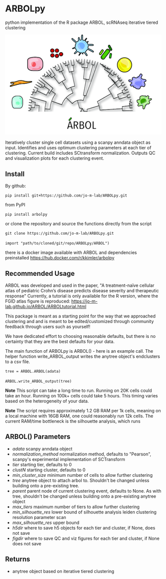 # ARBOLpy
python implementation of the R package ARBOL, scRNAseq iterative tiered clustering

![](https://github.com/jo-m-lab/ARBOLpy/blob/main/docs/ARBOLsmall.jpg?raw=true)

Iteratively cluster single cell datasets using a scanpy anndata object as input. Identifies and uses optimum 
clustering parameters at each tier of clustering. Current build includes SCtransform normalization. 
Outputs QC and visualization plots for each clustering event.  

## Install

By github:
```
pip install git+https://github.com/jo-m-lab/ARBOLpy.git
```

from PyPI
```
pip install arbolpy
```

or clone the repository and source the functions directly from the script
```
git clone https://github.com/jo-m-lab/ARBOLpy.git

import "path/to/cloned/git/repo/ARBOLpy/ARBOL")
```

there is a docker image available with ARBOL and dependencies preinstalled
https://hub.docker.com/r/kkimler/arbolpy

## Recommended Usage

ARBOL was developed and used in the paper, "A treatment-naïve cellular atlas of pediatric Crohn’s disease predicts disease severity and therapeutic response"
Currently, a tutorial is only available for the R version, where the FGID atlas figure is reproduced: 
https://jo-m-lab.github.io/ARBOL/ARBOLtutorial.html

This package is meant as a starting point for the way that we approached clustering and and is meant to be edited/customized through community feedback through users such as yourself!

We have dedicated effort to choosing reasonable defaults, but there is no certainty that they are
the best defaults for your data.

The main function of ARBOLpy is ARBOL() - here is an example call. 
The helper function write_ARBOL_output writes the anytree object's endclusters to a csv file.

```
tree = ARBOL.ARBOL(adata)

ARBOL.write_ARBOL_output(tree)
```

**Note** This script can take a long time to run. Running on 20K cells could 
take an hour. Running on 100k+ cells could take 5 hours. This timing varies
based on the heterogeneity of your data.

**Note** The script requires approximately 1.2 GB RAM per 1k cells, meaning on a local machine with 16GB RAM, one could reasonably run 12k cells. The current RAM/time bottleneck is the silhouette analysis, which runs 

## ARBOL() Parameters

* *adata* scanpy anndata object
* *normalization_method* normalization method, defaults to "Pearson", scanpy's experimental implementation of SCTransform
* *tier* starting tier, defaults to 0
* *clustN* starting cluster, defaults to 0
* *min_cluster_size* minimum number of cells to allow further clustering
* *tree* anytree object to attach arbol to. Shouldn't be changed unless building onto a pre-existing tree.
* *parent* parent node of current clustering event, defaults to None. As with tree, shouldn't be changed unless building onto a pre-existing anytree object
* *max_tiers* maximum number of tiers to allow further clustering
* *min_silhouette_res* lower bound of silhouette analysis leiden clustering resolution parameter scan 
* *max_silhouette_res* upper bound
* *h5dir* where to save h5 objects for each tier and cluster, if None, does not save
* *figdir* where to save QC and viz figures for each tier and cluster, if None does not save

## Returns

* anytree object based on iterative tiered clustering
